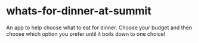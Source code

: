 # whats-for-dinner-at-summit
An app to help choose what to eat for dinner. Choose your budget and then choose which option you prefer until it boils down to one choice!
